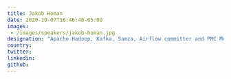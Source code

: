 ```yaml
---
title: Jakob Homan
date: 2020-10-07T16:46:48-05:00
images:
 - /images/speakers/jakob-homan.jpg
designation: "Apache Hadoop, Kafka, Samza, Airflow committer and PMC Member"
country: 
twitter: 
linkedin: 
github: 
---
```


